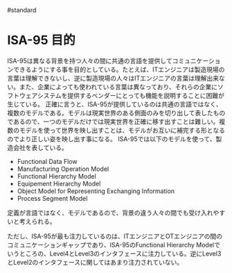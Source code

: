 #standard
# ISA-95 目的
ISA-95は異なる背景を持つ人々の間に共通の言語を提供してコミュニケーションできるようにする事を目的としている。たとえば、ITエンジニアは製造現場の言葉は理解できないし、逆に製造現場の人々はITエンジニアの言葉は理解出来ない。また、企業によっても使われている言葉は異なっており、それらの企業にソフトウェアシステムを提供するベンダーにとっても機能を説明することに困難が生じている。
正確に言うと、ISA-95が提供しているのは共通の言語ではなく、複数のモデルである。モデルは現実世界のある側面のみを切り出して表したものであるので、一つのモデルだけでは現実世界を正確に移す出すことは難しい。複数のモデルを使って世界を映し出すことは、モデルがお互いに補完する形となるのでより正しい姿を映し出す事になる。
ISA-95では以下のモデルを使って、製造会社を表している。
+ Functional Data Flow
+ Manufacturing Operation Model
+ Functional Hierarchy Model
+ Equipement Hierarchy Model
+ Object Model for Representing Exchanging Information
+ Process Segment Model

定義が言語ではなく、モデルであるので、背景の違う人々の間でも受け入れやすいと考えられる。

ただし、ISA-95が最も注力しているのは、ITエンジニアとOTエンジニアの間のコミュニケーションギャップであり、ISA-95のFunctional Hierarchy Modelでいうところの、Level4とLevel3のインタフェースに注力している。逆にLevel3とLevel2のインタフェースに関してはあまり注力されていない。
